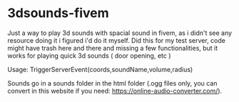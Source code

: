 # 3dsounds-fivem

Just a way to play 3d sounds with spacial sound in fivem, as i didn't see any resource doing it i figured i'd do it myself.
Did this for my test server, code might have trash here and there and missing a few functionalities, but it works for playing quick 3d sounds ( door opening, etc )

Usage: 
TriggerServerEvent(coords,soundName,volume,radius)

Sounds go in a sounds folder in the html folder (.ogg files only, you can convert in this website if you need: https://online-audio-converter.com/). 
